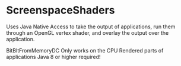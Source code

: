 # ScreenspaceShaders
Uses Java Native Access to take the output of applications, run them through an OpenGL vertex shader, and overlay the output over the application.

BitBltFromMemoryDC Only works on the CPU Rendered parts of applications
Java 8 or higher required!